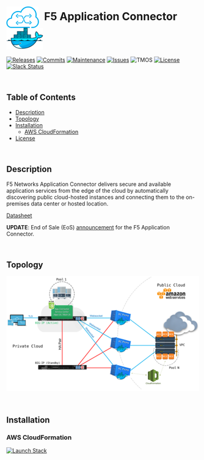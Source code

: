 # <img align="center" src="img/appc.png" height="56">&nbsp;&nbsp;F5 Application Connector&nbsp;&nbsp;<img align="center" src="img/docker.png" height="56">
[![Releases](https://img.shields.io/github/release/ArtiomL/f5-app-connector.svg)](https://github.com/ArtiomL/f5-app-connector/releases)
[![Commits](https://img.shields.io/github/commits-since/ArtiomL/f5-app-connector/v1.0.3.svg?label=commits%20since)](https://github.com/ArtiomL/f5-app-connector/commits/master)
[![Maintenance](https://img.shields.io/maintenance/yes/2018.svg)](https://github.com/ArtiomL/f5-app-connector/graphs/code-frequency)
[![Issues](https://img.shields.io/github/issues/ArtiomL/f5-app-connector.svg)](https://github.com/ArtiomL/f5-app-connector/issues)
![TMOS](https://img.shields.io/badge/tmos-13.0-ff0000.svg)
[![License](https://img.shields.io/badge/license-Apache%20v2.0-blue.svg)](/LICENSE)
[![Slack Status](https://f5cloudsolutions.herokuapp.com/badge.svg)](https://f5cloudsolutions.herokuapp.com)

&nbsp;&nbsp;

## Table of Contents
- [Description](#description)
- [Topology](#topology)
- [Installation](#installation)
	- [AWS CloudFormation](#aws-cloudformation)
- [License](LICENSE)

&nbsp;&nbsp;

## Description

F5 Networks Application Connector delivers secure and available application services from the edge of the cloud by automatically discovering public cloud-hosted instances and connecting them to the on-premises data center or hosted location.

[Datasheet](https://www.f5.com/pdf/products/application-connector-datasheet.pdf)

**UPDATE**: End of Sale (EoS) [announcement](https://support.f5.com/csp/article/K33324902) for the F5 Application Connector.

&nbsp;&nbsp;

## Topology
<p align="center"><img src="img/act.png"></p>

&nbsp;&nbsp;

## Installation
### AWS CloudFormation
[![Launch Stack](https://cdn.rawgit.com/ArtiomL/f5-app-connector/master/img/cfls.svg)](https://console.aws.amazon.com/cloudformation/home?region=eu-central-1#/stacks/new?stackName=F5-Application-Connector&templateURL=https://s3.eu-central-1.amazonaws.com/f5-app-connector/aws_cf_stack.json)

&nbsp;&nbsp;

